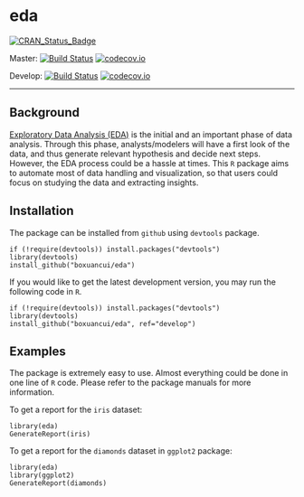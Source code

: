 # eda

[![CRAN_Status_Badge](http://www.r-pkg.org/badges/version/eda)](http://cran.r-project.org/package=eda)

Master:
[![Build Status](https://travis-ci.org/boxuancui/exploreR.svg?branch=master)](https://travis-ci.org/boxuancui/eda)
[![codecov.io](https://codecov.io/github/boxuancui/eda/coverage.svg?branch=master)](https://codecov.io/github/boxuancui/eda)

Develop:
[![Build Status](https://travis-ci.org/boxuancui/exploreR.svg?branch=develop)](https://travis-ci.org/boxuancui/eda)
[![codecov.io](https://codecov.io/github/boxuancui/eda/coverage.svg?branch=develop)](https://codecov.io/github/boxuancui/eda)

-----

## Background
[Exploratory Data Analysis (EDA)](https://en.wikipedia.org/wiki/Exploratory_data_analysis) is the initial and an important phase of data analysis. Through this phase, analysts/modelers will have a first look of the data, and thus generate relevant hypothesis and decide next steps. However, the EDA process could be a hassle at times. This `R` package aims to automate most of data handling and visualization, so that users could focus on studying the data and extracting insights.

## Installation
The package can be installed from `github` using `devtools` package.

    if (!require(devtools)) install.packages("devtools")
    library(devtools)
    install_github("boxuancui/eda")

If you would like to get the latest development version, you may run the following code in `R`.

    if (!require(devtools)) install.packages("devtools")
    library(devtools)
    install_github("boxuancui/eda", ref="develop")

## Examples
The package is extremely easy to use. Almost everything could be done in one line of `R` code. Please refer to the package manuals for more information.

To get a report for the `iris` dataset:

    library(eda)
    GenerateReport(iris)

To get a report for the `diamonds` dataset in `ggplot2` package:

    library(eda)
    library(ggplot2)
    GenerateReport(diamonds)
    
    




